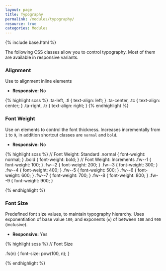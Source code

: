 ```yaml
---
layout: page
title: Typography
permalink: /modules/typography/
resource: true
categories: Modules
---
```

{% include base.html %}


The following CSS classes allow you to control typography. Most of them are available in responsive variants.

### Alignment
Use to alignment inline elements
- **Responsive:** No

{% highlight scss %}
.ta-left,
.tl {
  text-align: left;
}
.ta-center,
.tc {
  text-align: center;
}
.ta-right,
.tr {
  text-align: right;
}
{% endhighlight %}

###  Font Weight
Use on elements to control the font thickness. Increases incrementally from `1` to `9`, in addition shortcut classes are `normal` and `bold`.
- **Responsive:** No

{% highlight scss %}
// Font Weight: Standard
  .normal {
    font-weight: normal;
  }
  .bold {
    font-weight: bold;
  }
  // Font Weight: Increments
  .fw--1 { font-weight: 100; }
  .fw--2 { font-weight: 200; }
  .fw--3 { font-weight: 300; }
  .fw--4 { font-weight: 400; }
  .fw--5 { font-weight: 500; }
  .fw--6 { font-weight: 600; }
  .fw--7 { font-weight: 700; }
  .fw--8 { font-weight: 800; }
  .fw--9 { font-weight: 900; }

{% endhighlight %}

###  Font Size
Predefined font size values, to maintain typography hierarchy. Uses exponentiation of base value `100`, and exponents (`n`) of between `100` and `900` (inclusive).
- **Responsive:** Yes

{% highlight scss %}
// Font Size

.fs(n) {
  font-size: pow(100, n);
}

{% endhighlight %}
